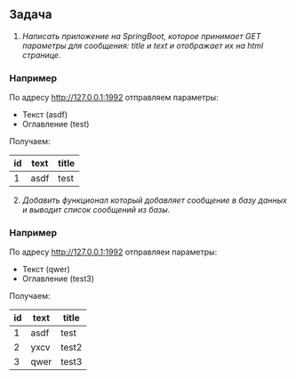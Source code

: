 ## Задача

1) *Написать приложение на SpringBoot, которое принимает GET параметры для сообщения: title и text и отображает их на html странице*.

### Например

По адресу http://127.0.0.1:1992 отправляем параметры:
- Текст (asdf)
- Оглавление (test)

Получаем:

|id  | text  | title |       
|----|-------|-------|
| 1  |asdf   |test   |

2) *Добавить функционал который добавляет сообщение в базу данных и выводит список сообщений из базы*.

### Например

По адресу http://127.0.0.1:1992 отправляеи параметры:
- Текст (qwer)
- Оглавление (test3)

Получаем:

|id  | text  | title |       
|----|-------|-------|
| 1  |asdf   |test   |
| 2  |yxcv   |test2  |
| 3  |qwer   |test3  |
